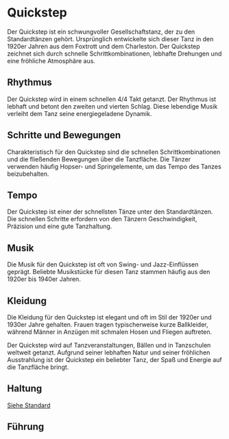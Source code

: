 # Quickstep

Der Quickstep ist ein schwungvoller Gesellschaftstanz, der zu den Standardtänzen gehört. Ursprünglich entwickelte sich dieser Tanz in den 1920er Jahren aus dem Foxtrott und dem Charleston. Der Quickstep zeichnet sich durch schnelle Schrittkombinationen, lebhafte Drehungen und eine fröhliche Atmosphäre aus.

## Rhythmus

Der Quickstep wird in einem schnellen 4/4 Takt getanzt. Der Rhythmus ist lebhaft und betont den zweiten und vierten Schlag. Diese lebendige Musik verleiht dem Tanz seine energiegeladene Dynamik.

## Schritte und Bewegungen

Charakteristisch für den Quickstep sind die schnellen Schrittkombinationen und die fließenden Bewegungen über die Tanzfläche. Die Tänzer verwenden häufig Hopser- und Springelemente, um das Tempo des Tanzes beizubehalten.

## Tempo

Der Quickstep ist einer der schnellsten Tänze unter den Standardtänzen. Die schnellen Schritte erfordern von den Tänzern Geschwindigkeit, Präzision und eine gute Tanzhaltung.

## Musik

Die Musik für den Quickstep ist oft von Swing- und Jazz-Einflüssen geprägt. Beliebte Musikstücke für diesen Tanz stammen häufig aus den 1920er bis 1940er Jahren.

## Kleidung

Die Kleidung für den Quickstep ist elegant und oft im Stil der 1920er und 1930er Jahre gehalten. Frauen tragen typischerweise kurze Ballkleider, während Männer in Anzügen mit schmalen Hosen und Fliegen auftreten.

Der Quickstep wird auf Tanzveranstaltungen, Bällen und in Tanzschulen weltweit getanzt. Aufgrund seiner lebhaften Natur und seiner fröhlichen Ausstrahlung ist der Quickstep ein beliebter Tanz, der Spaß und Energie auf die Tanzfläche bringt.

## Haltung

[Siehe Standard](../index.md#haltung)

## Führung
